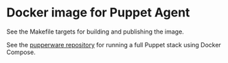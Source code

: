 # Docker image for Puppet Agent

See the Makefile targets for building and publishing the image.

See the [pupperware repository](https://github.com/puppetlabs/pupperware) for running a full Puppet stack using Docker Compose.

